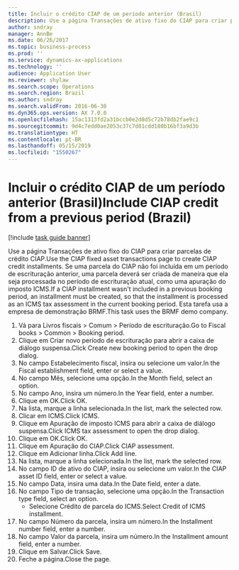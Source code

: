 ```yaml
---
title: Incluir o crédito CIAP de um período anterior (Brasil)
description: Use a página Transações de ativo fixo do CIAP para criar parcelas de crédito CIAP.
author: sndray
manager: AnnBe
ms.date: 06/26/2017
ms.topic: business-process
ms.prod: ''
ms.service: dynamics-ax-applications
ms.technology: ''
audience: Application User
ms.reviewer: shylaw
ms.search.scope: Operations
ms.search.region: Brazil
ms.author: sndray
ms.search.validFrom: 2016-06-30
ms.dyn365.ops.version: AX 7.0.0
ms.openlocfilehash: 15ac1313fd2a31bccb0e2d8d5c72b78db2fae9c1
ms.sourcegitcommit: 9d4c7edd0ae2053c37c7d81cdd180b16bf3a9d3b
ms.translationtype: HT
ms.contentlocale: pt-BR
ms.lasthandoff: 05/15/2019
ms.locfileid: "1550267"
---
```

# <a name="include-ciap-credit-from-a-previous-period-brazil"></a><span data-ttu-id="0a5d3-103">Incluir o crédito CIAP de um período anterior (Brasil)</span><span class="sxs-lookup"><span data-stu-id="0a5d3-103">Include CIAP credit from a previous period (Brazil)</span></span>

[!include [task guide banner](../../includes/task-guide-banner.md)]

<span data-ttu-id="0a5d3-104">Use a página Transações de ativo fixo do CIAP para criar parcelas de crédito CIAP.</span><span class="sxs-lookup"><span data-stu-id="0a5d3-104">Use the CIAP fixed asset transactions page to create CIAP credit installments.</span></span> <span data-ttu-id="0a5d3-105">Se uma parcela do CIAP não foi incluída em um período de escrituração anterior, uma parcela deverá ser criada de maneira que ela seja processada no período de escrituração atual, como uma apuração do imposto ICMS.</span><span class="sxs-lookup"><span data-stu-id="0a5d3-105">If a CIAP installment wasn't included in a previous booking period, an installment must be created, so that the installment is processed as an ICMS tax assessment in the current booking period.</span></span> <span data-ttu-id="0a5d3-106">Esta tarefa usa a empresa de demonstração BRMF.</span><span class="sxs-lookup"><span data-stu-id="0a5d3-106">This task uses the BRMF demo company.</span></span>

1. <span data-ttu-id="0a5d3-107">Vá para Livros fiscais > Comum > Período de escrituração.</span><span class="sxs-lookup"><span data-stu-id="0a5d3-107">Go to Fiscal books > Common > Booking period.</span></span>
2. <span data-ttu-id="0a5d3-108">Clique em Criar novo período de escrituração para abrir a caixa de diálogo suspensa.</span><span class="sxs-lookup"><span data-stu-id="0a5d3-108">Click Create new booking period to open the drop dialog.</span></span>
3. <span data-ttu-id="0a5d3-109">No campo Estabelecimento fiscal, insira ou selecione um valor.</span><span class="sxs-lookup"><span data-stu-id="0a5d3-109">In the Fiscal establishment field, enter or select a value.</span></span>
4. <span data-ttu-id="0a5d3-110">No campo Mês, selecione uma opção.</span><span class="sxs-lookup"><span data-stu-id="0a5d3-110">In the Month field, select an option.</span></span>
5. <span data-ttu-id="0a5d3-111">No campo Ano, insira um número.</span><span class="sxs-lookup"><span data-stu-id="0a5d3-111">In the Year field, enter a number.</span></span>
6. <span data-ttu-id="0a5d3-112">Clique em OK.</span><span class="sxs-lookup"><span data-stu-id="0a5d3-112">Click OK.</span></span>
7. <span data-ttu-id="0a5d3-113">Na lista, marque a linha selecionada.</span><span class="sxs-lookup"><span data-stu-id="0a5d3-113">In the list, mark the selected row.</span></span>
8. <span data-ttu-id="0a5d3-114">Clicar em ICMS.</span><span class="sxs-lookup"><span data-stu-id="0a5d3-114">Click ICMS.</span></span>
9. <span data-ttu-id="0a5d3-115">Clique em Apuração de imposto ICMS para abrir a caixa de diálogo suspensa.</span><span class="sxs-lookup"><span data-stu-id="0a5d3-115">Click ICMS tax assessment to open the drop dialog.</span></span>
10. <span data-ttu-id="0a5d3-116">Clique em OK.</span><span class="sxs-lookup"><span data-stu-id="0a5d3-116">Click OK.</span></span>
11. <span data-ttu-id="0a5d3-117">Clique em Apuração do CIAP.</span><span class="sxs-lookup"><span data-stu-id="0a5d3-117">Click CIAP assessment.</span></span>
12. <span data-ttu-id="0a5d3-118">Clique em Adicionar linha.</span><span class="sxs-lookup"><span data-stu-id="0a5d3-118">Click Add line.</span></span>
13. <span data-ttu-id="0a5d3-119">Na lista, marque a linha selecionada.</span><span class="sxs-lookup"><span data-stu-id="0a5d3-119">In the list, mark the selected row.</span></span>
14. <span data-ttu-id="0a5d3-120">No campo ID de ativo do CIAP, insira ou selecione um valor.</span><span class="sxs-lookup"><span data-stu-id="0a5d3-120">In the CIAP asset ID field, enter or select a value.</span></span>
15. <span data-ttu-id="0a5d3-121">No campo Data, insira uma data.</span><span class="sxs-lookup"><span data-stu-id="0a5d3-121">In the Date field, enter a date.</span></span>
16. <span data-ttu-id="0a5d3-122">No campo Tipo de transação, selecione uma opção.</span><span class="sxs-lookup"><span data-stu-id="0a5d3-122">In the Transaction type field, select an option.</span></span>
    * <span data-ttu-id="0a5d3-123">Selecione Crédito de parcela do ICMS.</span><span class="sxs-lookup"><span data-stu-id="0a5d3-123">Select Credit of ICMS installment.</span></span>  
17. <span data-ttu-id="0a5d3-124">No campo Número da parcela, insira um número.</span><span class="sxs-lookup"><span data-stu-id="0a5d3-124">In the Installment number field, enter a number.</span></span>
18. <span data-ttu-id="0a5d3-125">No campo Valor da parcela, insira um número.</span><span class="sxs-lookup"><span data-stu-id="0a5d3-125">In the Installment amount field, enter a number.</span></span>
19. <span data-ttu-id="0a5d3-126">Clique em Salvar.</span><span class="sxs-lookup"><span data-stu-id="0a5d3-126">Click Save.</span></span>
20. <span data-ttu-id="0a5d3-127">Feche a página.</span><span class="sxs-lookup"><span data-stu-id="0a5d3-127">Close the page.</span></span>

